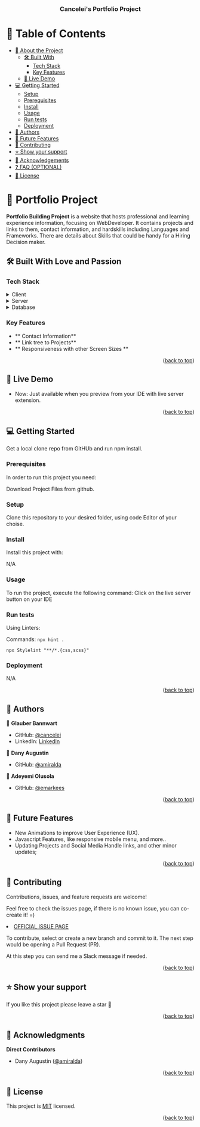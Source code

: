 <a name="readme-top"></a>

<div align="center">
  <!-- You are encouraged to replace this logo with your own! Otherwise you can also remove it. -->
  <h3><b>Cancelei's Portfolio Project</b></h3>

</div>

# 📗 Table of Contents

- [📖 About the Project](#about-project)
  - [🛠 Built With](#built-with)
    - [Tech Stack](#tech-stack)
    - [Key Features](#key-features)
  - [🚀 Live Demo](#live-demo)
- [💻 Getting Started](#getting-started)
  - [Setup](#setup)
  - [Prerequisites](#prerequisites)
  - [Install](#install)
  - [Usage](#usage)
  - [Run tests](#run-tests)
  - [Deployment](#triangular_flag_on_post-deployment)
- [👥 Authors](#authors)
- [🔭 Future Features](#future-features)
- [🤝 Contributing](#contributing)
- [⭐️ Show your support](#support)
- [🙏 Acknowledgements](#acknowledgements)
- [❓ FAQ (OPTIONAL)](#faq)
- [📝 License](#license)

# 📖 Portfolio Project <a name="about-project"></a>


**Portfolio Building Project** is a website that hosts professional and learning experience information, focusing on WebDeveloper. It contains projects and links to them, contact information, and hardskills including Languages and Frameworks. There are details about Skills that could be handy for a Hiring Decision maker.

## 🛠 Built With Love and Passion<a name="built-with"></a>

### Tech Stack <a name="tech-stack"></a>

<details>
  <summary>Client</summary>
  <ul>
    <li><a href="https://html.com/">HTML</a></li>
    <li><a href="https://css.com/">CSS</a></li>
  </ul>
</details>

<details>
  <summary>Server</summary>
  <ul>
    <li>N/A</li>
  </ul>
</details>

<details>
<summary>Database</summary>
  <ul>
    <li>N/A</li>
  </ul>
</details>

### Key Features <a name="key-features"></a>

- ** Contact Information**
- ** Link tree to Projects**
- ** Responsiveness with other Screen Sizes **

<p align="right">(<a href="#readme-top">back to top</a>)</p>

## 🚀 Live Demo <a name="live-demo"></a>

- Now: Just available when you preview from your IDE with live server extension.

<p align="right">(<a href="#readme-top">back to top</a>)</p>

## 💻 Getting Started <a name="getting-started"></a>

Get a local clone repo from GitHUb and run npm install.

### Prerequisites

In order to run this project you need:

Download Project Files from github.

### Setup

Clone this repository to your desired folder, using code Editor of your choise.

### Install

Install this project with:

N/A

### Usage

To run the project, execute the following command: Click on the live server button on your IDE

### Run tests

Using Linters:

Commands: 
<code>npx hint . </code>

<code>npx Stylelint "**/*.{css,scss}"</code>

### Deployment

N/A

<p align="right">(<a href="#readme-top">back to top</a>)</p>

## 👥 Authors <a name="authors"></a>

👤 **Glauber Bannwart**

- GitHub: [@cancelei](https://github.com/cancelei)
- LinkedIn: [LinkedIn](https://linkedin.com/in/gbannwart)

👤 **Dany Augustin**

- GitHub: [@amiralda](https://github.com/amiralda)


👤 **Adeyemi Olusola**

- GitHub: [@emarkees](https://github.com/emarkees)


<p align="right">(<a href="#readme-top">back to top</a>)</p>

<!-- FUTURE FEATURES -->

## 🔭 Future Features <a name="future-features"></a>

- New Animations to improve User Experience (UX).
- Javascript Features, like responsive mobile menu, and more..
- Updating Projects and Social Media Handle links, and other minor updates;


<p align="right">(<a href="#readme-top">back to top</a>)</p>

## 🤝 Contributing <a name="contributing"></a>

Contributions, issues, and feature requests are welcome!

Feel free to check the issues page, if there is no known issue, you can co-create it! =)

<li><a href="https://github.com/cancelei/Portfolio-Glauber/issues">OFFICIAL ISSUE PAGE</a></li>

To contribute, select or create a new branch and commit to it. The next step would be opening a Pull Request (PR). 

At this step you can send me a Slack message if needed.

<p align="right">(<a href="#readme-top">back to top</a>)</p>

## ⭐️ Show your support <a name="support"></a>

If you like this project please leave a star 🤩

<p align="right">(<a href="#readme-top">back to top</a>)</p>

## 🙏 Acknowledgments <a name="acknowledgements"></a>

**Direct Contributors**

- Dany Augustin ([@amiralda](https://github.com/amiralda))

<p align="right">(<a href="#readme-top">back to top</a>)</p>

<!-- ## ❓ FAQ (OPTIONAL) <a name="faq"></a>

> N/A

<p align="right">(<a href="#readme-top">back to top</a>)</p> -->

## 📝 License <a name="license"></a>

This project is [MIT](./MIT.md) licensed.

<p align="right">(<a href="#readme-top">back to top</a>)</p>
